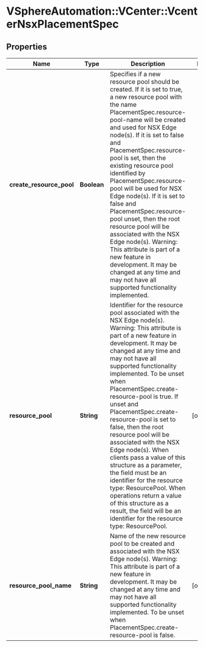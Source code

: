 # VSphereAutomation::VCenter::VcenterNsxPlacementSpec

## Properties
Name | Type | Description | Notes
------------ | ------------- | ------------- | -------------
**create_resource_pool** | **Boolean** | Specifies if a new resource pool should be created. If it is set to true, a new resource pool with the name PlacementSpec.resource-pool-name will be created and used for NSX Edge node(s). If it is set to false and PlacementSpec.resource-pool is set, then the existing resource pool identified by PlacementSpec.resource-pool will be used for NSX Edge node(s). If it is set to false and PlacementSpec.resource-pool unset, then the root resource pool will be associated with the NSX Edge node(s). Warning: This attribute is part of a new feature in development. It may be changed at any time and may not have all supported functionality implemented. | 
**resource_pool** | **String** | Identifier for the resource pool associated with the NSX Edge node(s). Warning: This attribute is part of a new feature in development. It may be changed at any time and may not have all supported functionality implemented. To be unset when PlacementSpec.create-resource-pool is true. If unset and PlacementSpec.create-resource-pool is set to false, then the root resource pool will be associated with the NSX Edge node(s). When clients pass a value of this structure as a parameter, the field must be an identifier for the resource type: ResourcePool. When operations return a value of this structure as a result, the field will be an identifier for the resource type: ResourcePool. | [optional] 
**resource_pool_name** | **String** | Name of the new resource pool to be created and associated with the NSX Edge node(s). Warning: This attribute is part of a new feature in development. It may be changed at any time and may not have all supported functionality implemented. To be unset when PlacementSpec.create-resource-pool is false. | [optional] 


